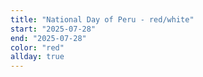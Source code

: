 ```yaml
---
title: "National Day of Peru - red/white"
start: "2025-07-28"
end: "2025-07-28"
color: "red"
allday: true
---
```


